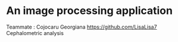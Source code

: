 # An image processing application
Teammate : Cojocaru Georgiana  https://github.com/LisaLisa7
Cephalometric analysis

